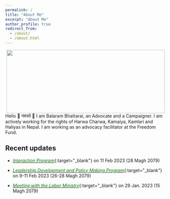 ```yaml
---
permalink: /
title: "About Me"
excerpt: "About Me"
author_profile: true
redirect_from: 
  - /about/
  - /about.html
---
```

<!--![Picture](https://github.com/brbhattarai/portfolio/blob/main/images/aboutBRB.jpg?raw=true)-->
<img align="right" width="500" height="200" src="https://github.com/brbhattarai/portfolio/blob/main/images/aboutBRB.jpg?raw=true">

Hello 👋 नमस्ते 🙏 I am Balaram Bhattarai, an Advocate and a Campaigner. I am actively working for the rights of Harwa Charwa, Kamaiya, Kamlari and Haliyas in Nepal. I am working as an advocacy facilitator at the Freedom Fund.


Recent updates
----------------------
* [<span style="color:green">*Interaction Program*</span>](https://github.com/brbhattarai/portfolio/blob/main/images/meet3.png?raw=true){:target="_blank"} on 11 Feb 2023 (28 Magh 2079)

* [<span style="color:green">*Leadership Development and Policy Making Program*</span>](https://github.com/brbhattarai/portfolio/blob/main/images/meet2.jpg?raw=true){:target="_blank"} on 9-11 Feb 2023 (26-28 Magh 2079)

* [<span style="color:green">*Meeting with the Labor Ministry*</span>](https://github.com/brbhattarai/portfolio/blob/main/images/meeting_magh15.jpg?raw=true){:target="_blank"} on 29 Jan. 2023 (15 Magh 2079)





